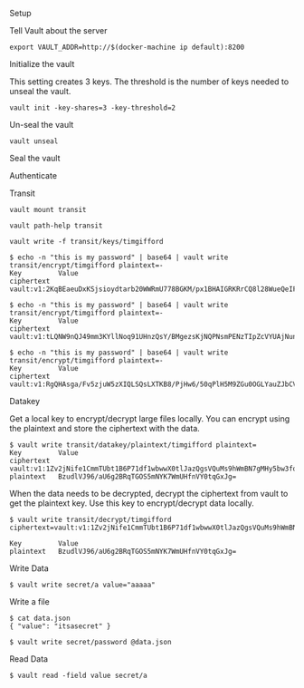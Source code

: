 Setup

Tell Vault about the server
```
export VAULT_ADDR=http://$(docker-machine ip default):8200
```

Initialize the vault

This setting creates 3 keys. The threshold is the number of keys needed to unseal the vault.

```
vault init -key-shares=3 -key-threshold=2
```    

Un-seal the vault
```
vault unseal
```

Seal the vault

Authenticate

Transit
```
vault mount transit

vault path-help transit

vault write -f transit/keys/timgifford
```

```
$ echo -n "this is my password" | base64 | vault write transit/encrypt/timgifford plaintext=-
Key       	Value
ciphertext	vault:v1:2KqBEaeuDxKSjsioydtarb20WWRmU778BGKM/px1BHAIGRKRrCQ8l28WueQeIFs=

$ echo -n "this is my password" | base64 | vault write transit/encrypt/timgifford plaintext=-
Key       	Value
ciphertext	vault:v1:tLQNW9nQJ49mm3KYllNoq91UHnzQsY/BMgezsKjNQPNsmPENzTIpZcVYUAjNuno=

$ echo -n "this is my password" | base64 | vault write transit/encrypt/timgifford plaintext=-
Key       	Value
ciphertext	vault:v1:RgQHAsga/Fv5zjuW5zXIQLSQsLXTKB8/PjHw6/50qPlH5M9ZGu0OGLYauZJbCVk=
```



Datakey

Get a local key to encrypt/decrypt large files locally. You can encrypt using the plaintext and store the ciphertext with the data.
```
$ vault write transit/datakey/plaintext/timgifford plaintext=
Key       	Value
ciphertext	vault:v1:1Zv2jNife1CmmTUbt1B6P71df1wbwwX0tlJazQgsVQuMs9hWmBN7gMHy5bw3fozTG4CIiOdwNuVm38zF
plaintext 	BzudlVJ96/aU6g2BRqTGOS5mNYK7WmUHfnVY0tqGxJg=
```

When the data needs to be decrypted, decrypt the ciphertext from vault to get the plaintext key. Use this key to encrypt/decrypt data locally.
```
$ vault write transit/decrypt/timgifford ciphertext=vault:v1:1Zv2jNife1CmmTUbt1B6P71df1wbwwX0tlJazQgsVQuMs9hWmBN7gMHy5bw3fozTG4CIiOdwNuVm38zF

Key      	Value
plaintext	BzudlVJ96/aU6g2BRqTGOS5mNYK7WmUHfnVY0tqGxJg=
```

Write Data

```
$ vault write secret/a value="aaaaa"
```

Write a file
```
$ cat data.json
{ "value": "itsasecret" }

$ vault write secret/password @data.json
```

Read Data

```
$ vault read -field value secret/a
```

